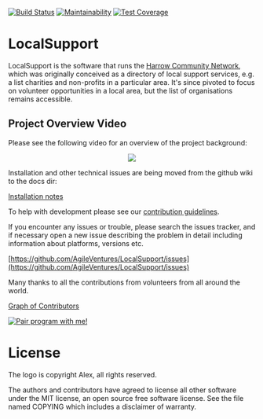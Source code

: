 [![Build Status](https://travis-ci.org/AgileVentures/LocalSupport.png)](https://travis-ci.org/AgileVentures/LocalSupport) [![Maintainability](https://api.codeclimate.com/v1/badges/3448f654adcdfe34b007/maintainability)](https://codeclimate.com/github/AgileVentures/LocalSupport/maintainability) [![Test Coverage](https://api.codeclimate.com/v1/badges/3448f654adcdfe34b007/test_coverage)](https://codeclimate.com/github/AgileVentures/LocalSupport/test_coverage)

LocalSupport
============

LocalSupport is the software that runs the [Harrow Community Network](https://www.harrowcn.org.uk/), which was originally conceived as a directory of local support services, e.g. a list charities and non-profits in a particular area.  It's since pivoted to focus on volunteer opportunities in a local area, but the list of organisations remains accessible. 

Project Overview Video
----------------------

Please see the following video for an overview of the project background:

<p align="center">
  <a href="http://www.youtube.com/watch?v=TM37kPVpDZ0" title="LocalSupport Overview">
    <img src="http://img.youtube.com/vi/TM37kPVpDZ0/0.jpg">
  </a>
</p>


Installation and other technical issues are being moved from the github wiki to the docs dir:

[Installation notes](https://github.com/AgileVentures/LocalSupport/blob/develop/docs/installation.md#installation)

To help with development please see our [contribution guidelines](CONTRIBUTING.md).

If you encounter any issues or trouble, please search the issues tracker, and if necessary open a new issue describing the problem in detail including information about platforms, versions etc. 

[https://github.com/AgileVentures/LocalSupport/issues](https://github.com/AgileVentures/LocalSupport/issues)

Many thanks to all the contributions from volunteers from all around the world.

[Graph of Contributors](https://github.com/AgileVentures/LocalSupport/contributors)

<a href="mailto:tansaku@gmail.com?subject=Pairing on LocalSupport" title="Pair program with me!">
  <img  src="http://pairprogramwith.me/badge.png"
        alt="Pair program with me!" />
</a>

License
=======

The logo is copyright Alex, all rights reserved.

The authors and contributors have agreed to license all other software
under the MIT license, an open source free software license. See the
file named COPYING which includes a disclaimer of warranty.
